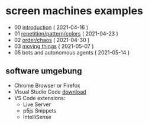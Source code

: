 # screen machines examples

* 00 [introduction](0_introduction) ( 2021-04-16 )
* 01 [repetition/pattern/colors](1_repetition-pattern-colors) ( 2021-04-23 )
* 02 [order/chaos](2_order-chaos) ( 2021-04-30 )
* 03 [moving things](3_moving-things) ( 2021-05-07 )
* 05 bots and autonomous agents ( 2021-05-14 )

## software umgebung
* Chrome Browser or Firefox
* Visual Studio Code [download](https://code.visualstudio.com/)
* VS Code extensions:
  - Live Server
  - p5js Snippets
  - IntelliSense

